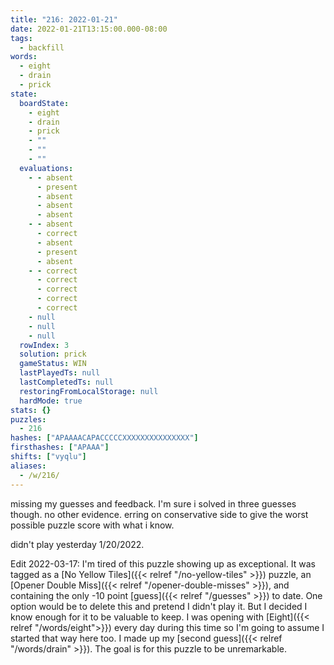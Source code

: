 ```yaml
---
title: "216: 2022-01-21"
date: 2022-01-21T13:15:00.000-08:00
tags:
  - backfill
words:
  - eight
  - drain
  - prick
state:
  boardState:
    - eight
    - drain
    - prick
    - ""
    - ""
    - ""
  evaluations:
    - - absent
      - present
      - absent
      - absent
      - absent
    - - absent
      - correct
      - absent
      - present
      - absent
    - - correct
      - correct
      - correct
      - correct
      - correct
    - null
    - null
    - null
  rowIndex: 3
  solution: prick
  gameStatus: WIN
  lastPlayedTs: null
  lastCompletedTs: null
  restoringFromLocalStorage: null
  hardMode: true
stats: {}
puzzles:
  - 216
hashes: ["APAAAACAPACCCCCXXXXXXXXXXXXXXX"]
firsthashes: ["APAAA"]
shifts: ["vyqlu"]
aliases:
  - /w/216/
---
```

<!-- more -->

missing my guesses and feedback. I'm sure i solved in three guesses though. no other evidence. erring on conservative side to give the worst possible puzzle score with what i know.

didn't play yesterday 1/20/2022.

Edit 2022-03-17: I'm tired of this puzzle showing up as exceptional. It was tagged as a [No Yellow Tiles]({{< relref "/no-yellow-tiles" >}}) puzzle, an [Opener Double Miss]({{< relref "/opener-double-misses" >}}), and containing the only -10 point [guess]({{< relref "/guesses" >}}) to date. One option would be to delete this and pretend I didn't play it. But I decided I know enough for it to be valuable to keep. I was opening with [Eight]({{< relref "/words/eight">}}) every day during this time so I'm going to assume I started that way here too. I made up my [second guess]({{< relref "/words/drain" >}}). The goal is
for this puzzle to be unremarkable.
